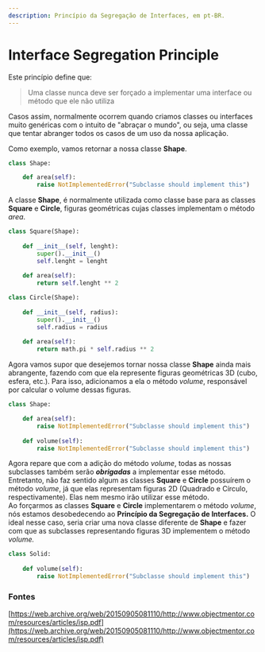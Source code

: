 ```yaml
---
description: Princípio da Segregação de Interfaces, em pt-BR.
---
```


# Interface Segregation Principle

Este princípio define que:

> Uma classe nunca deve ser forçado a implementar  uma interface ou método que ele não utiliza&#x20;

Casos assim, normalmente ocorrem quando criamos classes ou interfaces muito genéricas com o intuito de "abraçar o mundo", ou seja, uma classe que tentar abranger todos os casos de um uso da nossa aplicação.&#x20;

Como exemplo, vamos retornar a nossa classe **Shape**.&#x20;

```python
class Shape:

    def area(self):
        raise NotImplementedError("Subclasse should implement this")
```

A classe **Shape**, é normalmente utilizada como classe base para as classes **Square** e **Circle**, figuras geométricas cujas classes implementam o método _area_.&#x20;

```python
class Square(Shape):
	
    def __init__(self, lenght):
        super().__init__()
        self.lenght = lenght
        
    def area(self):
        return self.lenght ** 2
```

```python
class Circle(Shape):
	
    def __init__(self, radius):
        super().__init__()
        self.radius = radius
    
    def area(self):
        return math.pi * self.radius ** 2
```

Agora vamos supor que desejemos tornar nossa classe **Shape** ainda mais abrangente, fazendo com que ela represente figuras geométricas 3D (cubo, esfera, etc.). Para isso, adicionamos a ela o método _volume_, responsável por calcular o volume dessas figuras.

```python
class Shape:

    def area(self):
        raise NotImplementedError("Subclasse should implement this")
    
    def volume(self):
        raise NotImplementedError("Subclasse should implement this")
```

Agora repare que com a adição do método _volume_, todas as nossas subclasses também serão _**obrigadas**_ a implementar esse método. Entretanto, não faz sentido algum as classes **Square** e **Circle** possuírem o método _volume_, já que elas representam figuras 2D (Quadrado e Círculo, respectivamente). Elas nem mesmo irão utilizar esse método. \
Ao forçarmos as classes **Square** e **Circle** implementarem o método _volume_, nós estamos desobedecendo ao **Princípio da Segregação de Interfaces.** O ideal nesse caso, seria criar uma nova classe diferente de **Shape** e fazer com que as subclasses representando figuras 3D implementem o método _volume._

```python
class Solid:
    
    def volume(self):
        raise NotImplementedError("Subclasse should implement this")
```

### Fontes

[https://web.archive.org/web/20150905081110/http://www.objectmentor.com/resources/articles/isp.pdf](https://web.archive.org/web/20150905081110/http://www.objectmentor.com/resources/articles/isp.pdf)
